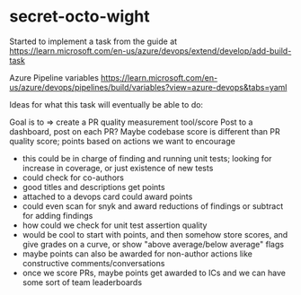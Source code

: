 secret-octo-wight
=================

Started to implement a task from the guide at https://learn.microsoft.com/en-us/azure/devops/extend/develop/add-build-task

Azure Pipeline variables https://learn.microsoft.com/en-us/azure/devops/pipelines/build/variables?view=azure-devops&tabs=yaml

Ideas for what this task will eventually be able to do:

Goal is to => create a PR quality measurement tool/score
Post to a dashboard, post on each PR? Maybe codebase score is different than PR quality score; points based on actions we want to encourage
- this could be in charge of finding and running unit tests; looking for increase in coverage, or just existence of new tests
- could check for co-authors
- good titles and descriptions get points
- attached to a devops card could award points
- could even scan for snyk and award reductions of findings or subtract for adding findings
- how could we check for unit test assertion quality
- would be cool to start with points, and then somehow store scores, and give grades on a curve, or show "above average/below  average" flags
- maybe points can also be awarded for non-author actions like constructive comments/conversations
- once we score PRs, maybe points get awarded to ICs and we can have some sort of team leaderboards